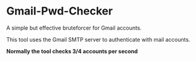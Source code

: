 # Gmail-Pwd-Checker
A simple but effective bruteforcer for Gmail accounts.

This tool uses the Gmail SMTP server to authenticate with mail accounts.

<b>Normally the tool checks 3/4 accounts per second</b>
